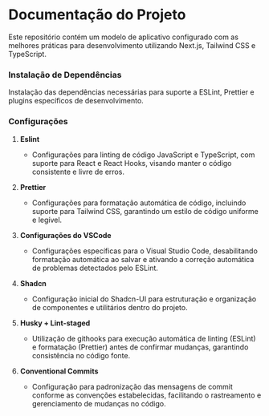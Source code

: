 # Documentação do Projeto

Este repositório contém um modelo de aplicativo configurado com as melhores práticas para desenvolvimento utilizando Next.js, Tailwind CSS e TypeScript.


### Instalação de Dependências

Instalação das dependências necessárias para suporte a ESLint, Prettier e plugins específicos de desenvolvimento.

### Configurações

1. **Eslint**
   - Configurações para linting de código JavaScript e TypeScript, com suporte para React e React Hooks, visando manter o código consistente e livre de erros.

2. **Prettier**
   - Configurações para formatação automática de código, incluindo suporte para Tailwind CSS, garantindo um estilo de código uniforme e legível.

3. **Configurações do VSCode**
   - Configurações específicas para o Visual Studio Code, desabilitando formatação automática ao salvar e ativando a correção automática de problemas detectados pelo ESLint.

4. **Shadcn**
   - Configuração inicial do Shadcn-UI para estruturação e organização de componentes e utilitários dentro do projeto.

5. **Husky + Lint-staged**
   - Utilização de githooks para execução automática de linting (ESLint) e formatação (Prettier) antes de confirmar mudanças, garantindo consistência no código fonte.

6. **Conventional Commits**
   - Configuração para padronização das mensagens de commit conforme as convenções estabelecidas, facilitando o rastreamento e gerenciamento de mudanças no código.


